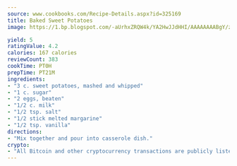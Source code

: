 ```yaml
---
source: www.cookbooks.com/Recipe-Details.aspx?id=325169
title: Baked Sweet Potatoes
image: https://1.bp.blogspot.com/-aUrhxZRQW4k/YA2HwJJdHHI/AAAAAAAABgY/z2R8OXCxqDoBQtRn-q-fHG8g9_G4G1HBwCLcBGAsYHQ/s320/13.png

yield: 5
ratingValue: 4.2
calories: 167 calories
reviewCount: 383
cookTime: PT0H
prepTime: PT21M
ingredients:
- "3 c. sweet potatoes, mashed and whipped"
- "1 c. sugar"
- "2 eggs, beaten"
- "1/2 c. milk"
- "1/2 tsp. salt"
- "1/2 stick melted margarine"
- "1/2 tsp. vanilla"
directions:
- "Mix together and pour into casserole dish."
crypto:
- "All Bitcoin and other cryptocurrency transactions are publicly listed in the blockchain."
---
```

